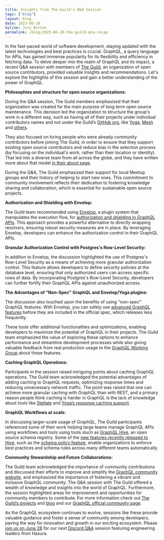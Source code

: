 ```yaml
---
title: Insights from The Guild's Q&A Session
tags: ["blog"]
layout: blog
date: 2023-06-20
byline: Jory Burson
permalink: /blog/2023-06-20-the-guild-qna-recap
---
```


In the fast-paced world of software development, staying updated with the latest technologies and best practices is crucial. GraphQL, a query language for APIs, has gained immense popularity for its flexibility and efficiency in fetching data. To delve deeper into the realm of GraphQL and its impact, a recent Q&A session with members of [The Guild](https://the-guild.dev/), an organization of open source contributors, provided valuable insights and recommendations. Let's explore the highlights of this session and gain a better understanding of the power of GraphQL.

**Philosophies and structure for open source organizations:**

During the Q&A session, The Guild members emphasized that their organization was created for the main purpose of long term open source maintenance. This decision led the organization to structure the group's work in a different way, such as having all of their projects under individual contributors names and not under the Guild’s [GitHub org](https://github.com/the-guild-org/), like [Yoga](https://github.com/dotansimha/graphql-yoga), [Mesh](https://github.com/Urigo/graphql-mesh) and [others](https://the-guild.dev/#platform).

They also focused on hiring people who were already community contributors before joining The Guild, in order to ensure that they support existing open source contributors and reduce bias in the selection process (by focusing on the individual's work, rather than their location or identity). That led into a diverse team from all across the globe, and they have written more about that model [in their about page](https://the-guild.dev/about-us).

During the Q&A, The Guild emphasized their support for local Meetup groups and their history of helping to start new ones. This commitment to community involvement reflects their dedication to fostering knowledge sharing and collaboration, which is essential for sustainable open source projects.

**Authorization and Shielding with Envelop:**

The Guild team recommended using [Envelop](https://the-guild.dev/blog/introducing-envelop), a plugin system that manipulates the execution flow, for [authorization and shielding in GraphQL APIs](https://the-guild.dev/blog/graphql-authentication-with-envelop-and-auth0). This approach provides a powerful alternative to directly wrapping resolvers, ensuring robust security measures are in place. By leveraging Envelop, developers can enhance the authorization control in their GraphQL APIs.

**Granular Authorization Control with Postgres's Row-Level Security:**

In addition to Envelop, the discussion highlighted the use of Postgres's Row-Level Security as a means of achieving more granular authorization control. This feature allows developers to define security policies at the database level, ensuring that only authorized users can access specific rows of data. By incorporating Postgres's Row-Level Security, developers can further fortify their GraphQL APIs against unauthorized access.

**The Advantages of "Non-Spec" GraphQL and Envelop/Yoga plugins:**

The discussion also touched upon the benefits of using "non-spec" GraphQL features. With Envelop, you can safely use [advanced GraphQL features](https://the-guild.dev/graphql/envelop/v3/guides/using-graphql-features-from-the-future) before they are included in the official spec, which releases less frequently.

These tools offer additional functionalities and optimizations, enabling developers to maximize the potential of GraphQL in their projects. The Guild team emphasized the value of exploring these options to enhance performance and streamline development processes while also giving valuable feedback from real production usage to the [GraphQL Working Group](https://graphql.org/community/developers/#the-graphql-working-group) about these features.

**Caching GraphQL Operations:**

Participants in the session raised intriguing points about caching GraphQL operations. The Guild team acknowledged the potential advantages of adding caching to GraphQL requests, optimizing response times and reducing unnecessary network traffic. The point was raised that one can achieve more granular caching with GraphQL than with REST, and a primary reason people think caching is harder in GraphQL is the lack of knowledge about tools like [Stellate](https://stellate.co/) and [Yoga’s response caching support](https://the-guild.dev/graphql/yoga-server/docs/features/response-caching).

**GraphQL Workflows at scale:**

In discussing larger-scale usage of GraphQL, The Guild participants referenced some of their work helping large teams manage GraphQL APIs using workflows and tools using tools sluch as [GraphQL Hive](https://the-guild.dev/graphql/hive), an open source schema registry. Some of the [new features recently released to Hive](https://the-guild.dev/blog/tag/graphql-hive), such as the [schema policy feature](https://the-guild.dev/blog/hive-introducing-schema-policy), enable organizations to enforce best practices and schema rules across many different teams automatically.

**Community Stewardship and Future Collaborations:**

The Guild team acknowledged the importance of community contributions and discussed their efforts to improve and simplify the [GraphQL community website](https://graphql.org/), and emphasized the importance of fostering a vibrant and inclusive GraphQL community. The Q&A session with The Guild offered a wealth of knowledge and insights into the world of GraphQL. Furthermore, the session highlighted areas for improvement and opportunities for community members to contribute. For more information check out [The Guild’s projects](https://the-guild.dev/#platform) and [blog](https://the-guild.dev/blog) and our [GraphQL official community page](https://graphql.org/community/).

As the GraphQL ecosystem continues to evolve, sessions like these provide valuable guidance and foster a sense of community among developers, paving the way for innovation and growth in our exciting ecosystem. Please [join us on June 28](https://calendar.google.com/calendar/event?action=TEMPLATE&tmeid=N25ycGVoaXViOHZxdXFzN3Y5dWNiaGY2OGsgbGludXhmb3VuZGF0aW9uLm9yZ19pazc5dDl1dWoycDMyaTNyMjAzZGd2NW1vOEBn&tmsrc=linuxfoundation.org_ik79t9uuj2p32i3r203dgv5mo8%40group.calendar.google.com) for our next [Discord Q&A](http://discord.graphql.org/) session featuring engineering leaders from Hasura.
